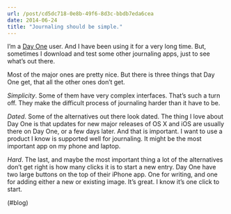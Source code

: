 ```yaml
---
url: /post/cd5dc718-0e8b-49f6-8d3c-bbdb7eda6cea
date: 2014-06-24
title: "Journaling should be simple."
---
```


I&#8217;m a [Day One][1] user. And I have been using it for a very long time. But, sometimes I download and test some other journaling apps, just to see what&#8217;s out there.



Most of the major ones are pretty nice. But there is three things that Day One get, that all the other ones don&#8217;t get.



_Simplicity_. Some of them have very complex interfaces. That&#8217;s such a turn off. They make the difficult process of journaling harder than it have to be.



_Dated_. Some of the alternatives out there look dated. The thing I love about Day One is that updates for new major releases of OS X and iOS are usually there on Day One, or a few days later. And that is important. I want to use a product I know is supported well for journaling. It might be the most important app on my phone and laptop.



_Hard_. The last, and maybe the most important thing a lot of the alternatives don&#8217;t get right is how many clicks it is to start a new entry. Day One have two large buttons on the top of their iPhone app. One for writing, and one for adding either a new or existing image. It&#8217;s great. I know it&#8217;s one click to start.



(#blog)



 [1]: http://dayoneapp.com